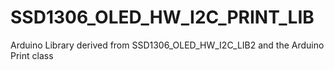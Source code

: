 # SSD1306_OLED_HW_I2C_PRINT_LIB
Arduino Library derived from SSD1306_OLED_HW_I2C_LIB2 and the Arduino Print class

